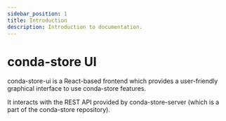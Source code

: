 ```yaml
---
sidebar_position: 1
title: Introduction
description: Introduction to documentation.
---
```


# conda-store UI

conda-store-ui is a React-based frontend which provides a user-friendly graphical interface to use conda-store features.

It interacts with the REST API provided by conda-store-server (which is a part of the conda-store repository).

<!-- TODO: Expand -->
